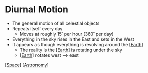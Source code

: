 # Diurnal Motion

- The general motion of all celestial objects
- Repeats itself every day
  - Moves at roughly 15˚ per hour (360˚ per day)
- Everything in the sky rises in the East and sets in the West
- It appears as though everything is revolving around the [[Earth]]
  - The reality is the [[Earth]] is rotating under the sky
  - [[Earth]] rotates west --> east

[[Space]] [[Astronomy]]

[//begin]: # "Autogenerated link references for markdown compatibility"
[Earth]: earth "Earth 🜨"
[Space]: space "Space"
[Astronomy]: astronomy "Astronomy"
[//end]: # "Autogenerated link references"
